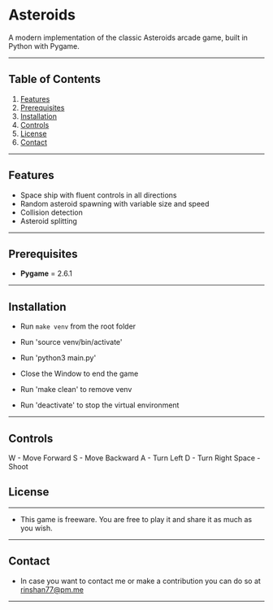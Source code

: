 # Asteroids

A modern implementation of the classic Asteroids arcade game, built in Python with Pygame.

---

## Table of Contents

1. [Features](#features)
2. [Prerequisites](#prerequisites)
3. [Installation](#installation)
4. [Controls](#controls)
5. [License](#license)
6. [Contact](#contact)


---

## Features

- Space ship with fluent controls in all directions
- Random asteroid spawning with variable size and speed
- Collision detection
- Asteroid splitting

---

## Prerequisites

- **Pygame** = 2.6.1

---

## Installation

- Run `make venv` from the root folder
- Run 'source venv/bin/activate'
- Run 'python3 main.py'

- Close the Window to end the game

- Run 'make clean' to remove venv
- Run 'deactivate' to stop the virtual environment

---

## Controls

W - Move Forward
S - Move Backward
A - Turn Left
D - Turn Right
Space - Shoot

## License

---

- This game is freeware. You are free to play it and share it as much as you wish.

---

## Contact

- In case you want to contact me or make a contribution you can do so at rinshan77@pm.me

---

